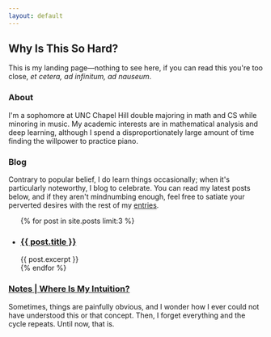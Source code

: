 ```yaml
---
layout: default
---
```


## Why Is This So Hard?

This is my landing page&mdash;nothing to see here, if you can read this you're too close, *et cetera, ad infinitum, ad nauseum*.

### About

I'm a sophomore at UNC Chapel Hill double majoring in math and CS while minoring in music. My academic interests are in mathematical analysis and deep learning, although I spend a disproportionately large amount of time finding the willpower to practice piano. 

### Blog

Contrary to popular belief, I do learn things occasionally; when it's particularly noteworthy, I blog to celebrate. You can read my latest posts below, and if they aren't mindnumbing enough, feel free to satiate your perverted desires with the rest of my [entries](blog.md).

<ul>
  {% for post in site.posts limit:3 %}
    <li>
      <h3><a href="{{ post.url }}">{{ post.title }}</a></h3>
      {{ post.excerpt }}
    </li>
  {% endfor %}
</ul>

### [Notes | Where Is My Intuition?](notes.md)

Sometimes, things are painfully obvious, and I wonder how I ever could not have understood this or that concept. Then, I forget everything and the cycle repeats. Until now, that is.
